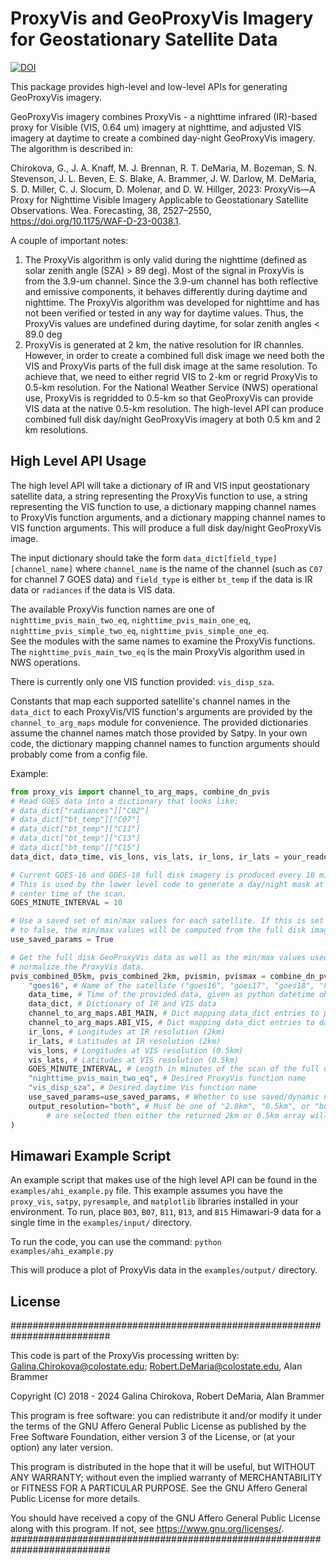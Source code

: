 # ProxyVis and GeoProxyVis Imagery for Geostationary Satellite Data

[![DOI](https://zenodo.org/badge/DOI/10.5281/zenodo.12557264.svg)](https://doi.org/10.5281/zenodo.12557547)

This package provides high-level and low-level APIs for generating GeoProxyVis
imagery. 

GeoProxyVis imagery combines ProxyVis - a nighttime infrared (IR)-based proxy
for Visible (VIS, 0.64 um) imagery at nighttime, and adjusted VIS imagery at
daytime to create a combined day-night GeoProxyVis imagery. The algorithm is
described in:

Chirokova, G., J. A. Knaff, M. J. Brennan, R. T. DeMaria, M. Bozeman, S. N.
Stevenson, J. L. Beven, E. S. Blake, A. Brammer, J. W. Darlow, M. DeMaria, S.
D. Miller, C. J. Slocum, D. Molenar, and D. W. Hillger, 2023: ProxyVis—A
Proxy for Nighttime Visible Imagery Applicable to Geostationary Satellite
Observations. Wea. Forecasting, 38, 2527–2550,
https://doi.org/10.1175/WAF-D-23-0038.1.


A couple of important notes:
1)  The ProxyVis algorithm is only valid during the nighttime (defined as solar
zenith angle (SZA) > 89 deg). Most of the signal in ProxyVis is from the 3.9-um
channel. Since the 3.9-um channel has both reflective and emissive components,
it behaves differently during daytime and nighttime. The ProxyVis algorithm was
developed for nighttime and has not been verified or tested in any way for
daytime values. Thus, the ProxyVis values are undefined during daytime, for
solar zenith angles < 89.0 deg 
2) ProxyVis is generated at 2 km, the native resolution for IR channles.
However, in order to create a combined full disk image we need both the VIS and
ProxyVis parts of the full disk image at the same resolution. To achieve that,
we need to either regrid VIS to 2-km or regrid ProxyVis to 0.5-km resolution.
For the National Weather Service (NWS) operational use, ProxyVis is regridded
to 0.5-km so that GeoProxyVis can provide VIS data at the native 0.5-km
resolution. The high-level API can produce combined full disk day/night
GeoProxyVis imagery at both 0.5 km and 2 km resolutions. 

## High Level API Usage 
The high level API will take a dictionary of IR and VIS input geostationary
satellite data, a string representing the ProxyVis function to use, a string
representing the VIS function to use, a dictionary mapping channel names to
ProxyVis function arguments, and a dictionary mapping channel names to VIS
function arguments. This will produce a full disk day/night GeoProxyVis image.

The input dictionary should take the form `data_dict[field_type][channel_name]`
where `channel_name` is the name of the channel (such as `C07` for channel 7
GOES data) and `field_type` is either `bt_temp` if the data is IR data or
`radiances` if the data is VIS data.

The available ProxyVis function names are one of 
    `nighttime_pvis_main_two_eq`,
    `nighttime_pvis_main_one_eq`, 
    `nighttime_pvis_simple_two_eq`,
    `nighttime_pvis_simple_one_eq`.  
See the modules with the same names to examine the ProxyVis functions. The
`nighttime_pvis_main_two_eq` is the main ProxyVis algorithm used in NWS
operations. 

There is currently only one VIS function provided: `vis_disp_sza`.

Constants that map each supported satellite's channel names in the `data_dict`
to each ProxyVis/VIS  function's arguments are provided by the
`channel_to_arg_maps` module for convenience.  The provided dictionaries assume
the channel names match those provided by Satpy. In your own code, the
dictionary mapping channel names to function arguments should probably come
from a config file.

Example:
```python
from proxy_vis import channel_to_arg_maps, combine_dn_pvis
# Read GOES data into a dictionary that looks like:
# data_dict["radiances"]["C02"]
# data_dict["bt_temp"]["C07"]
# data_dict["bt_temp"]["C11"]
# data_dict["bt_temp"]["C13"]
# data_dict["bt_temp"]["C15"]
data_dict, data_time, vis_lons, vis_lats, ir_lons, ir_lats = your_reader(goes_filenames)

# Current GOES-16 and GOES-18 full disk imagery is produced every 10 minutes.
# This is used by the lower level code to generate a day/night mask at the 
# center time of the scan.
GOES_MINUTE_INTERVAL = 10

# Use a saved set of min/max values for each satellite. If this is set
# to false, the min/max values will be computed from the full disk image data at runtime.
use_saved_params = True

# Get the full disk GeoProxyVis data as well as the min/max values used to
# normalize the ProxyVis data.
pvis_combined_05km, pvis_combined_2km, pvismin, pvismax = combine_dn_pvis.get_all_vis_pvis(
    "goes16", # Name of the satellite ("goes16", "goes17", "goes18", "himawari8", "himawari9", "meteosat-9", "meteosat-11")
    data_time, # Time of the provided data, given as python datetime object
    data_dict, # Dictionary of IR and VIS data
    channel_to_arg_maps.ABI_MAIN, # Dict mapping data_dict entries to pvis function args
    channel_to_arg_maps.ABI_VIS, # Dict mapping data_dict entries to daytime vis function args
    ir_lons, # Longitudes at IR resolution (2km)
    ir_lats, # Latitudes at IR resolution (2km)
    vis_lons, # Longitudes at VIS resolution (0.5km)
    vis_lats, # Latitudes at VIS resolution (0.5km)
    GOES_MINUTE_INTERVAL, # Length in minutes of the scan of the full disk
    "nighttime_pvis_main_two_eq", # Desired ProxyVis function name
    "vis_disp_sza", # Desired daytime Vis function name
    use_saved_params=use_saved_params, # Whether to use saved/dynamic normalization for ProxyVis
    output_resolution="both", # Must be one of "2.0km", "0.5km", or "both". If "2.0km" or "0.5km"
        # are selected then either the returned 2km or 0.5km array will be set to None.
) 
```

## Himawari Example Script
An example script that makes use of the high level API can be found in the
`examples/ahi_example.py` file. This example assumes you have the `proxy_vis`,
`satpy`, `pyresample`, and `matplotlib` libraries installed in your environment.
To run, place `B03`, `B07`, `B11`, `B13`, and `B15` Himawari-9 data for a single
time in the `examples/input/` directory. 

To run the code, you can use the command:
`python examples/ahi_example.py`

This will produce a plot of ProxyVis data in the `examples/output/` directory.

## License
##########################################################################

This code is part of the ProxyVis processing written by:
Galina.Chirokova@colostate.edu; Robert.DeMaria@colostate.edu,
Alan Brammer

Copyright (C) 2018 - 2024  Galina Chirokova, Robert DeMaria, Alan Brammer

This program is free software: you can redistribute it and/or modify
it under the terms of the GNU Affero General Public License as published
by the Free Software Foundation, either version 3 of the License, or
(at your option) any later version.

This program is distributed in the hope that it will be useful,
but WITHOUT ANY WARRANTY; without even the implied warranty of
MERCHANTABILITY or FITNESS FOR A PARTICULAR PURPOSE.  See the
GNU Affero General Public License for more details.

You should have received a copy of the GNU Affero General Public License
along with this program.  If not, see <https://www.gnu.org/licenses/>.
##########################################################################

